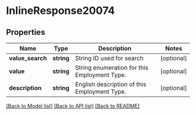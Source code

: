# InlineResponse20074

## Properties
Name | Type | Description | Notes
------------ | ------------- | ------------- | -------------
**value_search** | **string** | String ID used for search | [optional] 
**value** | **string** | String enumeration for this Employment Type. | [optional] 
**description** | **string** | English description of this Employment Type. | [optional] 

[[Back to Model list]](../../README.md#documentation-for-models) [[Back to API list]](../../README.md#documentation-for-api-endpoints) [[Back to README]](../../README.md)

